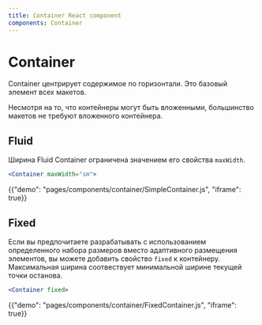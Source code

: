 ```yaml
---
title: Container React component
components: Container
---
```


# Container

<p class="description">Container центрирует содержимое по горизонтали. Это базовый элемент всех макетов.</p>

Несмотря на то, что контейнеры могут быть вложенными, большинство макетов не требуют вложенного контейнера.

## Fluid

Ширина Fluid Container ограничена значением его свойства `maxWidth`.

```jsx
<Container maxWidth="sm">
```

{{"demo": "pages/components/container/SimpleContainer.js", "iframe": true}}

## Fixed

Если вы предпочитаете разрабатывать с использованием определенного набора размеров вместо адаптивного размещения элементов, вы можете добавить свойство `fixed` к контейнеру. Максимальная ширина соотвествует минимальной ширине текущей точки останова.

```jsx
<Container fixed>
```

{{"demo": "pages/components/container/FixedContainer.js", "iframe": true}}